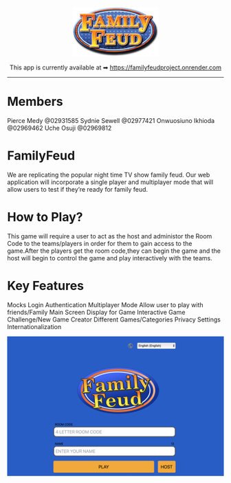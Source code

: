 <div align="center">
<img src="./public/title_logo.png" alt="title logo" width="200"/>
  
This app is currently available at ➡ https://familyfeudproject.onrender.com


</div>

---
# Members
Pierce Medy @02931585
Sydnie Sewell @02977421
Onwuosiuno Ikhioda @02969462
Uche Osuji @02969812

# FamilyFeud
We are replicating the popular night time TV show family feud. Our web application will incorporate a single player and multiplayer mode that will allow users to test if they’re ready for family feud.

# How to Play?
This game will require a user to act as the host and administor the Room Code to the teams/players in order for them to gain access to the game.After the players get the room code,they can begin the game and the host will begin to control the game and play interactively with the teams.

# Key Features 
Mocks
Login Authentication 
Multiplayer Mode
Allow user to play with friends/Family
Main Screen Display for Game
Interactive Game 
Challenge/New Game Creator
Different Games/Categories
Privacy Settings 
Internationalization



<div align="center">
<img src="./public/home_screen.png" />

</div>
